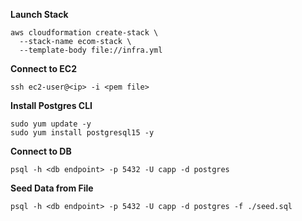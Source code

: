 **Launch Stack**

```
aws cloudformation create-stack \
  --stack-name ecom-stack \
  --template-body file://infra.yml
```

**Connect to EC2**

```
ssh ec2-user@<ip> -i <pem file>
```

**Install Postgres CLI**

```
sudo yum update -y
sudo yum install postgresql15 -y
```

**Connect to DB**

```
psql -h <db endpoint> -p 5432 -U capp -d postgres
```

**Seed Data from File**

```
psql -h <db endpoint> -p 5432 -U capp -d postgres -f ./seed.sql

```
